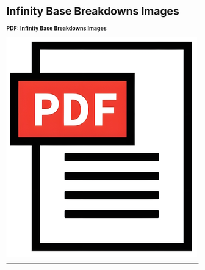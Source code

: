 # Infinity Base Breakdowns Images

**PDF:** **[Infinity Base Breakdowns Images](Infinity_Base_Breakdowns_Images.pdf)**

[![Infinity Base Breakdowns Images](images/Infinity_Base_Breakdowns_Images.jpg)](Infinity_Base_Breakdowns_Images.pdf)

---